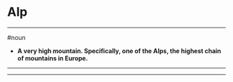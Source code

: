 # Alp
---
#noun
- **A very high mountain. Specifically, one of the Alps, the highest chain of mountains in Europe.**
---
---
